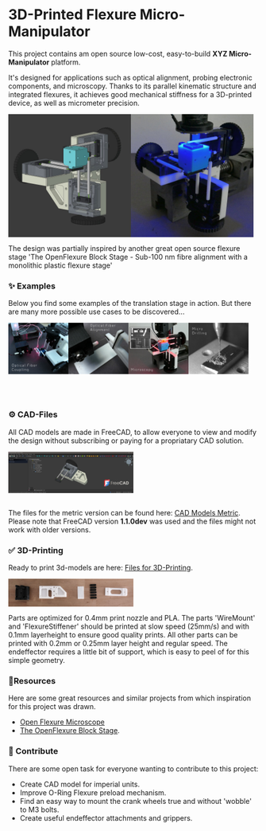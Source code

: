 # 3D-Printed Flexure Micro-Manipulator
This project contains am open source low-cost, easy-to-build **XYZ Micro-Manipulator** platform. 

It's designed for applications such as optical alignment, probing electronic components, and microscopy.
Thanks to its parallel kinematic structure and integrated flexures, it achieves good mechanical stiffness for a 3D-printed device, as well as micrometer precision.

<div style="display: flex;">
    <img src="images/CAD1.jpg" alt="Image 1" width="49%">
    <img src="images/Photo2.jpg" alt="Image 2" width="49%">
</div>

The design was partially inspired by another great open source flexure stage 'The OpenFlexure Block Stage - Sub-100 nm fibre alignment with a monolithic plastic flexure stage' 

### ✨ Examples

Below you find some examples of the translation stage in action. But there are many more possible use cases to be discovered...

<div style="display: flex;">
    <img src="images/Example_FiberCoupling.jpg" alt="Example 1" width="24%">
    <img src="images/Example_FiberAlignment.jpg" alt="Example 2" width="24%">
    <img src="images/Example_Microscopy.jpg" alt="Example 3" width="24%">
    <img src="images/Example_Drilling.jpg" alt="Example 3" width="24%">
</div>

<br><br>

### ⚙ CAD-Files

All CAD models are made in FreeCAD, to allow everyone to view and modify the design without subscribing or paying for a propriatary CAD solution.

<div style="display: flex;">
    <img src="images/FreeCAD_Model.jpg" alt="FreeCAD Model" width="50%">
</div>

<br>

The files for the metric version can be found here: [CAD Models Metric](construction_metric).
Please note that FreeCAD version **1.1.0dev** was used and the files might not work with older versions.

### ✅ 3D-Printing

Ready to print 3d-models are here: [Files for 3D-Printing](print_files/v2).

<div style="display: flex;">
    <img src="images/printed_parts.jpg" alt="Image 1" width="50%">
</div>

Parts are optimized for 0.4mm print nozzle and PLA. The parts 'WireMount' and 'FlexureStiffener' should be printed at slow speed (25mm/s) and with 0.1mm layerheight to ensure good quality prints.
All other parts can be printed with 0.2mm or 0.25mm layer height and regular speed. The endeffector requires a little bit of support, which is easy to peel of for this simple geometry.

### 📄Resources

Here are some great resources and similar projects from which inspiration for this project was drawn.

* [Open Flexure Microscope](https://openflexure.org/projects/microscope/)
* [The OpenFlexure Block Stage](https://arxiv.org/abs/1911.09986).

### 🚀 Contribute 

There are some open task for everyone wanting to contribute to this project:

* Create CAD model for imperial units.
* Improve O-Ring Flexure preload mechanism.
* Find an easy way to mount the crank wheels true and without 'wobble' to M3 bolts.
* Create useful endeffector attachments and grippers.

